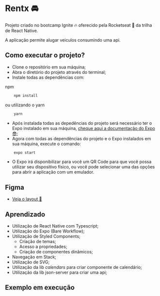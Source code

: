 # Rentx 🚘

Projeto criado no bootcamp Ignite 🔥 oferecido pela Rocketseat 🚀 da trilha de React Native.

A aplicação permite alugar veiculos consumindo uma api.

## Como executar o projeto?
- Clone o repositório em sua máquina;
- Abra o diretório do projeto através do terminal;
- Instale todas as dependências com:

npm
```bash
    npm install
```
ou utilizando o yarn
```bash
    yarn
```
- Após instalada todas as depedências do projeto será necessário ter o Expo instalado em sua máquina, [cheque aqui a documentação do Expo 😎](https://docs.expo.io/);
- Agora com todas as dependências do projeto e o Expo instalados em sua máquina, execute o comando:
```bash
    expo start
```
- O Expo irá disponibilizar para você um QR Code para que você possa utilizar seu dispositivo físico, ou você pode selecionar uma das opções para abrir a aplicação com um emulador.

## Figma
- [Veja o layout 📲](https://www.figma.com/file/0rnv2It0c8luzmluwYMksh/RentX-Ignite-(Copy)?node-id=0%3A1)

## Aprendizado
- Utilização de React Native com Typescript;
- Utilização do Expo (Bare Workflow);
- Utilização de Styled Components;
    - Criação de temas;
    - Acesso a propriedades;
    - Criação de componentes dinâmicos;
- Navegação em Stack;
- Utilização de SVG;
- Utilização da lib _calendars_ para criar componente de calendário;
- Utilização da lib json-server para criar uma api;

## Exemplo em execução